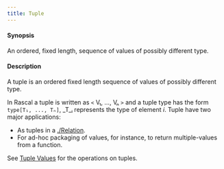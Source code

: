 ```yaml
---
title: Tuple
---
```


#### Synopsis

An ordered, fixed length, sequence of values of possibly different type.

#### Description

A tuple is an ordered fixed length sequence of values of possibly different type.

In Rascal a tuple is written as `<` V₁, ..., Vₙ `>` and a tuple type has the form `type[T₁, ..., Tₙ]`,
_T_ᵢ represents the type of element _i_. Tuple have two major applications:

*  As tuples in a [./Relation](../../Rascalopedia/Relation/index.md).
*  For ad-hoc packaging of values, for instance, to return multiple-values from a function.


See [Tuple Values](../../Rascal/Expressions/Values/Tuple/index.md) for the operations on tuples.



